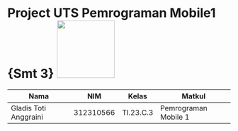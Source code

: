 # Project UTS Pemrograman Mobile1 {Smt 3} <img src=https://i.pinimg.com/564x/fd/88/8c/fd888c43145aa84d5e3037082d470910.jpg width="130px">

|**Nama**|**NIM**|**Kelas**|**Matkul**|
|----|---|-----|------|
|Gladis Toti Anggraini|312310566|TI.23.C.3|Pemrograman Mobile 1|
